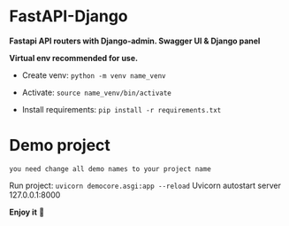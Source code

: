 # FastAPI-Django

**Fastapi API routers with Django-admin. Swagger UI &amp; Django panel**

__Virtual env recommended for use.__

* Create venv: `python -m venv name_venv`

* Activate: `source name_venv/bin/activate`

* Install requirements: `pip install -r requirements.txt`

# Demo project
    you need change all demo names to your project name

Run project: `uvicorn democore.asgi:app --reload` 
Uvicorn autostart server 127.0.0.1:8000

__Enjoy it__ :partying_face: